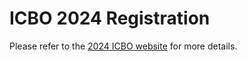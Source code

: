 # ICBO 2024 Registration

Please refer to the [2024 ICBO website](https://icbo-conference.github.io/icbo2024/) for more details. 

